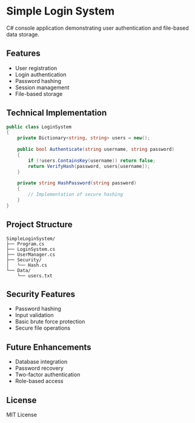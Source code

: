 # Simple Login System

C# console application demonstrating user authentication and file-based data storage.

## Features
- User registration
- Login authentication
- Password hashing
- Session management
- File-based storage

## Technical Implementation
```csharp
public class LoginSystem
{
    private Dictionary<string, string> users = new();
    
    public bool Authenticate(string username, string password)
    {
        if (!users.ContainsKey(username)) return false;
        return VerifyHash(password, users[username]);
    }
    
    private string HashPassword(string password)
    {
        // Implementation of secure hashing
    }
}
```

## Project Structure
```
SimpleLoginSystem/
├── Program.cs
├── LoginSystem.cs
├── UserManager.cs
├── Security/
│   └── Hash.cs
└── Data/
    └── users.txt
```

## Security Features
- Password hashing
- Input validation
- Basic brute force protection
- Secure file operations

## Future Enhancements
- Database integration
- Password recovery
- Two-factor authentication
- Role-based access

## License
MIT License
